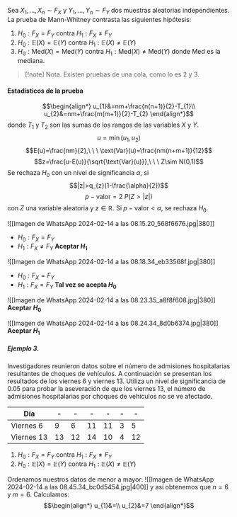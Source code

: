 
Sea $X_{1},\ldots,X_{n}\sim F_{X}$ y $Y_{1},\ldots,Y_{n}\sim F_{Y}$ dos muestras aleatorias independientes. La prueba de Mann-Whitney contrasta las siguientes hipótesis:
1. $H_{0}:F_{X}=F_{Y}$ contra $H_{1}:F_{X}\neq F_{Y}$
2. $H_{0}:\mathbb{E}(X)=\mathbb{E}(Y)$ contra $H_{1}:\mathbb{E}(X)\neq\mathbb{E}(Y)$
3. $H_{0}:\text{Med}(X)=\text{Med}(Y)$ contra $H_{1}:\text{Med}(X)\neq\text{Med}(Y)$ donde $\text{Med}$ es la mediana.

>[!note] Nota.
>Existen pruebas de una cola, como lo es 2 y 3.

#### Estadísticos de la prueba
$$\begin{align*} u_{1}&=nm+\frac{n(n+1)}{2}-T_{1}\\ u_{2}&=nm+\frac{m(m+1)}{2}-T_{2} \end{align*}$$ donde $T_{1}$ y $T_{2}$ son las sumas de los rangos de las variables $X$ y $Y$.
$$u=\min(u_{1},u_{2})$$ $$E(u)=\frac{nm}{2},\ \ \ \text{Var}(u)=\frac{nm(n+m+1)}{12}$$ $$z=\frac{u-E(u)}{\sqrt{\text{Var}(u)}},\ \ \ Z\sim N(0,1)$$
Se rechaza $H_{0}$ con un nivel de significancia $\alpha$, si $$|z|>q_{z}(1-\frac{\alpha}{2})$$ $$p-\text{valor}=2\ P(Z>|z|)$$
con $Z$ una variable aleatoria y $z\in\mathbb{R}$. Si $p-\text{valor}<\alpha$, se rechaza $H_{0}$. 

![[Imagen de WhatsApp 2024-02-14 a las 08.15.20_568f6676.jpg|380]]
- $H_{0}:F_{X}=F_{Y}$
- $H_{1}:F_{X}\neq F_{Y}$
**Aceptar $H_{1}$**

![[Imagen de WhatsApp 2024-02-14 a las 08.18.34_eb33568f.jpg|380]]
- $H_{0}:F_{X}=F_{Y}$
- $H_{1}:F_{X}=F_{Y}$
**Tal vez se acepta $H_{0}$**

![[Imagen de WhatsApp 2024-02-14 a las 08.23.35_a8f8f608.jpg|380]]
**Aceptar $H_{0}$**

![[Imagen de WhatsApp 2024-02-14 a las 08.24.34_8d0b6374.jpg|380]]
**Aceptar $H_{1}$**

##### Ejemplo 3.
Investigadores reunieron datos sobre el número de admisiones hospitalarias resultantes de choques de vehículos. A continuación se presentan los resultados de los viernes 6 y viernes 13. Utiliza un nivel de significancia de 0.05 para probar la aseveración de que los viernes 13, el número de admisiones hospitalarias por choques de vehículos no se ve afectado.

| Día | - | - | - | - | - | - |
| --- | --- | --- | --- | --- | --- | --- |
| Viernes 6 |  9 | 6 | 11 | 11 | 3 | 5 |
| Viernes 13 | 13 | 12 | 14 | 10 | 4 | 12 |
1. $H_{0}:F_{X}=F_{Y}$ contra $H_{1}:F_{X}\neq F_{Y}$
2. $H_{0}:\mathbb{E}(X)=\mathbb{E}(Y)$ contra $H_{1}:\mathbb{E}(X)\neq\mathbb{E}(Y)$

Ordenamos nuestros datos de menor a mayor:
![[Imagen de WhatsApp 2024-02-14 a las 08.45.34_bc0d5454.jpg|400]]
y así obtenemos que $n=6$ y $m=6$.
Calculamos: $$\begin{align*} u_{1}&=\\ u_{2}&=7 \end{align*}$$
